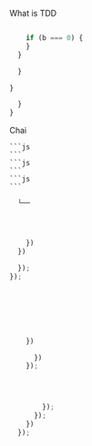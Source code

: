 























What is TDD













```js

```



```js
    if (b === 0) {
    }
  }

  }

```









```js
}

  }
}

```







Chai




    ```js 
    ```
    ```js 
    ```
    ```js 
    ```






```
  └──
```






```js



    })
  })
```




```js
  });
});
```






```js






    })

      })
    });

          


        });
      });
    })
  });
```





